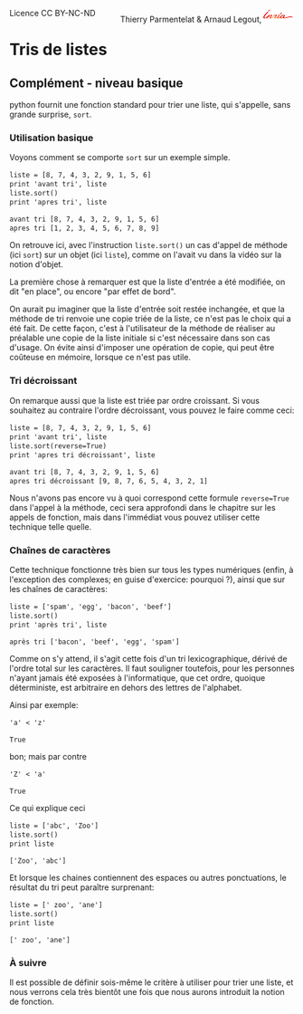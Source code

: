 
<span style="float:left;">Licence CC BY-NC-ND</span><span style="float:right;">Thierry Parmentelat &amp; Arnaud Legout,<img src="../../media/inria-25.png" style="display:inline"></span><br/>

# Tris de listes

## Complément - niveau basique

python fournit une fonction standard pour trier une liste, qui s'appelle, sans grande surprise, `sort`.

### Utilisation basique

Voyons comment se comporte `sort` sur un exemple simple.


```
liste = [8, 7, 4, 3, 2, 9, 1, 5, 6]
print 'avant tri', liste
liste.sort()
print 'apres tri', liste
```

    avant tri [8, 7, 4, 3, 2, 9, 1, 5, 6]
    apres tri [1, 2, 3, 4, 5, 6, 7, 8, 9]


On retrouve ici, avec l'instruction `liste.sort()` un cas d'appel de méthode (ici `sort`) sur un objet (ici `liste`), comme on l'avait vu dans la vidéo sur la notion d'objet.

La première chose à remarquer est que la liste d'entrée a été modifiée, on dit "en place", ou encore "par effet de bord".

On aurait pu imaginer que la liste d'entrée soit restée inchangée, et que la méthode de tri renvoie une copie triée de la liste, ce n'est pas le choix qui a été fait. De cette façon, c'est à l'utilisateur de la méthode de réaliser au préalable une copie de la liste initiale si c'est nécessaire dans son cas d'usage. On évite ainsi d'imposer une opération de copie, qui peut être coûteuse en mémoire, lorsque ce n'est pas utile.

### Tri décroissant

On remarque aussi que la liste est triée par ordre croissant. Si vous souhaitez au contraire l'ordre décroissant, vous pouvez le faire comme ceci:


```
liste = [8, 7, 4, 3, 2, 9, 1, 5, 6]
print 'avant tri', liste
liste.sort(reverse=True)
print 'apres tri décroissant', liste
```

    avant tri [8, 7, 4, 3, 2, 9, 1, 5, 6]
    apres tri décroissant [9, 8, 7, 6, 5, 4, 3, 2, 1]


Nous n'avons pas encore vu à quoi correspond cette formule `reverse=True` dans l'appel à la méthode, ceci sera approfondi dans le chapitre sur les appels de fonction, mais dans l'immédiat vous pouvez utiliser cette technique telle quelle.

### Chaînes de caractères

Cette technique fonctionne très bien sur tous les types numériques (enfin, à l'exception des complexes; en guise d'exercice: pourquoi ?), ainsi que sur les chaînes de caractères:


```
liste = ['spam', 'egg', 'bacon', 'beef']
liste.sort()
print 'après tri', liste
```

    après tri ['bacon', 'beef', 'egg', 'spam']


Comme on s'y attend, il s'agit cette fois d'un tri lexicographique, dérivé de l'ordre total sur les caractères. Il faut souligner toutefois, pour les personnes n'ayant jamais été exposées à l'informatique, que cet ordre, quoique déterministe, est arbitraire en dehors des lettres de l'alphabet.

Ainsi par exemple:


```
'a' < 'z'
```




    True



bon; mais par contre


```
'Z' < 'a'
```




    True



Ce qui explique ceci


```
liste = ['abc', 'Zoo']
liste.sort()
print liste
```

    ['Zoo', 'abc']


Et lorsque les chaines contiennent des espaces ou autres ponctuations, le résultat du tri peut paraître surprenant:


```
liste = [' zoo', 'ane']
liste.sort()
print liste
```

    [' zoo', 'ane']


### À suivre

Il est possible de définir sois-même le critère à utiliser pour trier une liste, et nous verrons cela très bientôt une fois que nous aurons introduit la notion de fonction.
